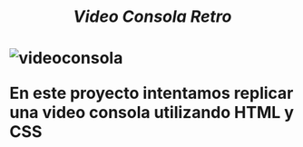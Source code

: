 <h1 align="center"> <em>Video Consola Retro</em><h1/>

![videoconsola](https://user-images.githubusercontent.com/122813777/215424492-d6ed1074-cbcc-4956-9c61-810c8f182174.png)


<p>En este proyecto intentamos replicar una video consola utilizando HTML y CSS </p>

